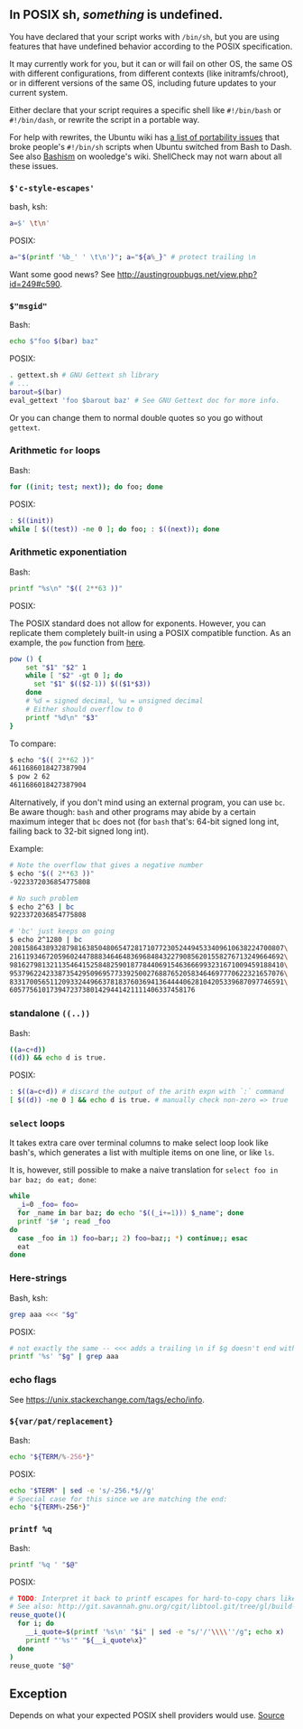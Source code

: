 ## In POSIX sh, *something* is undefined.
You have declared that your script works with `/bin/sh`, but you are using features that have undefined behavior according to the POSIX specification. 

It may currently work for you, but it can or will fail on other OS, the same OS with different configurations, from different contexts (like initramfs/chroot), or in different versions of the same OS, including future updates to your current system.

Either declare that your script requires a specific shell like `#!/bin/bash` or `#!/bin/dash`, or rewrite the script in a portable way.

For help with rewrites, the Ubuntu wiki has [a list of portability issues](https://wiki.ubuntu.com/DashAsBinSh) that broke people's `#!/bin/sh` scripts when Ubuntu switched from Bash to Dash. See also [Bashism](http://mywiki.wooledge.org/Bashism) on wooledge's wiki. ShellCheck may not warn about all these issues.

### `$'c-style-escapes'`

bash, ksh:

```Bash
a=$' \t\n'
```

POSIX:

```sh
a="$(printf '%b_' ' \t\n')"; a="${a%_}" # protect trailing \n
```

Want some good news? See http://austingroupbugs.net/view.php?id=249#c590.

### `$"msgid"`

Bash:

```Bash
echo $"foo $(bar) baz"
```

POSIX:

```sh
. gettext.sh # GNU Gettext sh library
# ...
barout=$(bar)
eval_gettext 'foo $barout baz' # See GNU Gettext doc for more info.
```

Or you can change them to normal double quotes so you go without `gettext`.

### Arithmetic `for` loops

Bash:

```Bash
for ((init; test; next)); do foo; done
```

POSIX:

```sh
: $((init))
while [ $((test)) -ne 0 ]; do foo; : $((next)); done
```

### Arithmetic exponentiation

Bash:

```Bash
printf "%s\n" "$(( 2**63 ))"
```

POSIX:

The POSIX standard does not allow for exponents.  However, you can replicate them completely built-in using a POSIX compatible function.  As an example, the `pow` function from [here](http://unix.stackexchange.com/a/7925).

```sh
pow () {
    set "$1" "$2" 1
    while [ "$2" -gt 0 ]; do
      set "$1" $(($2-1)) $(($1*$3))
    done
    # %d = signed decimal, %u = unsigned decimal
    # Either should overflow to 0
    printf "%d\n" "$3"
}
```

To compare:

```sh
$ echo "$(( 2**62 ))"
4611686018427387904
$ pow 2 62
4611686018427387904
```

Alternatively, if you don't mind using an external program, you can use `bc`.  Be aware though: `bash` and other programs may abide by a certain maximum integer that `bc` does not (for `bash` that's: 64-bit signed long int, failing back to 32-bit signed long int).  

Example:

```Bash
# Note the overflow that gives a negative number
$ echo "$(( 2**63 ))"
-9223372036854775808

# No such problem
$ echo 2^63 | bc
9223372036854775808

# 'bc' just keeps on going
$ echo 2^1280 | bc
20815864389328798163850480654728171077230524494533409610638224700807\
21611934672059602447888346464836968484322790856201558276713249664692\
98162798132113546415258482590187784406915463666993231671009459188410\
95379622423387354295096957733925002768876520583464697770622321657076\
83317005651120933244966378183760369413644440628104205339687097746591\
6057756101739472373801429441421111406337458176
```

### standalone `((..))`

Bash:

```Bash
((a=c+d))
((d)) && echo d is true.
```

POSIX:

```sh
: $((a=c+d)) # discard the output of the arith expn with `:` command
[ $((d)) -ne 0 ] && echo d is true. # manually check non-zero => true
```

### `select` loops

It takes extra care over terminal columns to make select loop look like bash's, which generates a list with multiple items on one line, or like `ls`.

It is, however, still possible to make a naive translation for `select foo in bar baz; do eat; done`:

```sh
while
  _i=0 _foo= foo=
  for _name in bar baz; do echo "$((_i+=1))) $_name"; done
  printf '$# '; read _foo
do
  case _foo in 1) foo=bar;; 2) foo=baz;; *) continue;; esac
  eat
done
```

### Here-strings

Bash, ksh:

```Bash
grep aaa <<< "$g"
```

POSIX:

```sh
# not exactly the same -- <<< adds a trailing \n if $g doesn't end with \n
printf '%s' "$g" | grep aaa
```

### echo flags

See https://unix.stackexchange.com/tags/echo/info.

### `${var/pat/replacement}`

Bash:

```Bash
echo "${TERM/%-256*}"
```

POSIX:

```sh
echo "$TERM" | sed -e 's/-256.*$//g'
# Special case for this since we are matching the end:
echo "${TERM%-256*}"
```

### `printf %q`

Bash:

```Bash
printf '%q ' "$@"
```

POSIX:

```sh
# TODO: Interpret it back to printf escapes for hard-to-copy chars like \t?
# See also: http://git.savannah.gnu.org/cgit/libtool.git/tree/gl/build-aux/funclib.sh?id=c60e054#n1029
reuse_quote()(
  for i; do
    __i_quote=$(printf '%s\n' "$i" | sed -e "s/'/'\\\\''/g"; echo x)
    printf "'%s'" "${__i_quote%x}"
  done
)
reuse_quote "$@"
```

## Exception

Depends on what your expected POSIX shell providers would use.
[Source](https://github.com/koalaman/shellcheck/wiki/SC2039)

